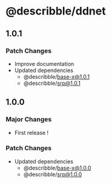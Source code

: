 # @describble/ddnet

## 1.0.1

### Patch Changes

- Improve documentation
- Updated dependencies
  - @describble/base-x@1.0.1
  - @describble/srp@1.0.1

## 1.0.0

### Major Changes

- First release !

### Patch Changes

- Updated dependencies
  - @describble/base-x@1.0.0
  - @describble/srp@1.0.0
